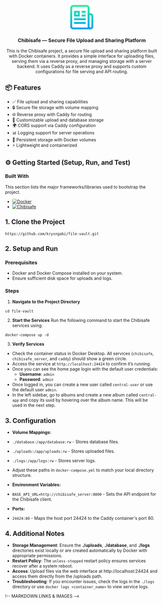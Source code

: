 <div align="center">
  <a href="https://github.com/krysngabi/chibisafe.git">
    <img src="readme-logo.png" alt="Logo" width="80" height="80">
  </a>

<h3 align="center">Chibisafe — Secure File Upload and Sharing Platform</h3>
</div>

<p style="text-align: center;">
  This is the Chibisafe project, a secure file upload and sharing platform built with Docker containers. It provides a simple interface for uploading files, serving them via a reverse proxy, and managing storage with a server backend. It uses Caddy as a reverse proxy and supports custom configurations for file serving and API routing.
</p>

## 📦 Features

- ✅ File upload and sharing capabilities
- 🔒 Secure file storage with volume mapping
- 🌐 Reverse proxy with Caddy for routing
- 📂 Customizable upload and database storage
- 🌍 CORS support via Caddy configuration
- 📊 Logging support for server operations
- 💾 Persistent storage with Docker volumes
- ⚡ Lightweight and containerized

## ⚙️ Getting Started (Setup, Run, and Test)

### Built With

This section lists the major frameworks/libraries used to bootstrap the project.

* [![Docker][Docker]][Docker-url]
* [![Chibisafe][Chibisafe]][Chibisafe-url]

## 1. Clone the Project

   ```
   https://github.com/krysngabi/file-vault.git
   ```


## 2. Setup and Run

### Prerequisites

- Docker and Docker Compose installed on your system.
- Ensure sufficient disk space for uploads and logs.

### Steps

1. **Navigate to the Project Directory**
```js
cd file-vault
```

2. **Start the Services**
   Run the following command to start the Chibisafe services using:
```aiignore
docker-compose up -d
```

3. **Verify Services**
- Check the container status in Docker Desktop. All services (`chibisafe`, `chibisafe_server`, and `caddy`) should show a green circle.
- Access the service at `http://localhost:24424` to confirm it’s running.
- Once you can see the home page login with the default user credentials:
   - **Username**: `admin`
   - **Password**: `admin`
- Once logged in, you can create a new user called `central-user` or use the default user `admin`.
- In the left sidebar, go to albums and create a new album called `central-app` and copy its uuid by hovering over the album name. This will be used in the next step.

## 3. Configuration

- **Volume Mappings:**
- `./database:/app/database:rw` - Stores database files.
- `./uploads:/app/uploads:rw` - Stores uploaded files.
- `./logs:/app/logs:rw` - Stores server logs.
- Adjust these paths in `docker-compose.yml` to match your local directory structure.

- **Environment Variables:**
- `BASE_API_URL=http://chibisafe_server:8000` - Sets the API endpoint for the Chibisafe client.

- **Ports:**
- `24424:80` - Maps the host port 24424 to the Caddy container's port 80.

## 4. Additional Notes

- **Storage Management**: Ensure the **./uploads**, **./database**, and **./logs** directories exist locally or are created automatically by Docker with appropriate permissions.
- **Restart Policy**: The `unless-stopped` restart policy ensures services recover after a system reboot.
- **Access**: Upload files via the web interface at http://localhost:24424 and access them directly from the /uploads path.
- **Troubleshooting**: If you encounter issues, check the logs in the `./logs` directory or use `docker logs <container_name>` to view service logs.

!-- MARKDOWN LINKS & IMAGES -->
<!-- https://www.markdownguide.org/basic-syntax/#reference-style-links -->

[Chibisafe]: https://img.shields.io/badge/file-upload
[Chibisafe-url]: https://github.com/chibisafe/chibisafe?tab=readme-ov-file
[Docker]: https://img.shields.io/badge/docker-257bd6?style=for-the-badge&logo=docker&logoColor=white
[Docker-url]: https://www.docker.com/